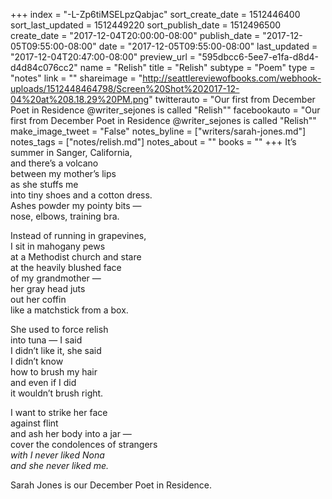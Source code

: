 +++
index = "-L-Zp6tiMSELpzQabjac"
sort_create_date = 1512446400
sort_last_updated = 1512449220
sort_publish_date = 1512496500
create_date = "2017-12-04T20:00:00-08:00"
publish_date = "2017-12-05T09:55:00-08:00"
date = "2017-12-05T09:55:00-08:00"
last_updated = "2017-12-04T20:47:00-08:00"
preview_url = "595dbcc6-5ee7-e1fa-d8d4-d4d84c076cc2"
name = "Relish"
title = "Relish"
subtype = "Poem"
type = "notes"
link = ""
shareimage = "http://seattlereviewofbooks.com/webhook-uploads/1512448464798/Screen%20Shot%202017-12-04%20at%208.18.29%20PM.png"
twitterauto = "Our first from December Poet in Residence @writer_sejones is called \"Relish\""
facebookauto = "Our first from December Poet in Residence @writer_sejones is called \"Relish\""
make_image_tweet = "False"
notes_byline = ["writers/sarah-jones.md"]
notes_tags = ["notes/relish.md"]
notes_about = ""
books = ""
+++
It’s summer in Sanger, California,<br>
and there’s a volcano<br>
between my mother’s lips<br>
as she stuffs me<br>
into tiny shoes and a cotton dress.<br>
Ashes powder my pointy bits &mdash;<br>
nose, elbows, training bra.
 
Instead of running in grapevines,<br>
I sit in mahogany pews<br>
at a Methodist church and stare<br>
at the heavily blushed face<br>
of my grandmother &mdash;<br>
her gray head juts<br>
out her coffin<br>
like a matchstick from a box.
 
She used to force relish<br>
into tuna &mdash; I said<br>
I didn’t like it, she said<br>
I didn’t know<br>
how to brush my hair<br>
and even if I did<br>
it wouldn’t brush right.

I want to strike her face<br>
against flint<br>
and ash her body into a jar &mdash;<br>
cover the condolences of strangers<br>
_with I never liked Nona<br>
and she never liked me._

<p class="poem-footer">
    Sarah Jones is our December Poet in Residence.
</p>